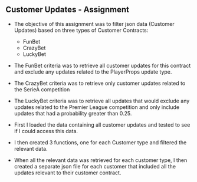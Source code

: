 ## Customer Updates - Assignment

- The objective of this assignment was to filter json data (Customer Updates) based on three types of Customer Contracts:
    - FunBet
    - CrazyBet
    - LuckyBet

- The FunBet criteria was to retrieve all customer updates for this contract and exclude any updates related to the PlayerProps update type.
- The CrazyBet criteria was to retrieve only customer updates related to the SerieA competition
- The LuckyBet criteria was to retrieve all updates that would exclude any updates related to the Premier League competition and only include updates that had a probability greater than 0.25.

- First I loaded the data containing all customer updates and tested to see if I could access this data.
- I then created 3 functions, one for each Customer type and filtered the relevant data.
- When all the relevant data was retrieved for each customer type, I then created a separate json file for each customer that included all the updates relevant to their customer contract.